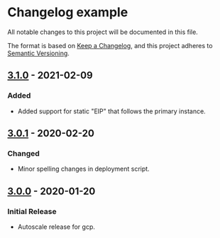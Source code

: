 # Changelog example

All notable changes to this project will be documented in this file.

The format is based on [Keep a Changelog](https://keepachangelog.com/en/1.0.0/),
and this project adheres to [Semantic Versioning](https://semver.org/spec/v2.0.0.html).

## [3.1.0] - 2021-02-09

### Added

-   Added support for static "EIP" that follows the primary instance.

## [3.0.1] - 2020-02-20

### Changed

-   Minor spelling changes in deployment script.

## [3.0.0] - 2020-01-20

### Initial Release

-   Autoscale release for gcp.

[3.1.0]: https://github.com/fortinet/fortigate-autoscale-gcp/compare/3.1.0...3.0.1
[3.0.1]: https://github.com/fortinet/fortigate-autoscale-gcp/compare/3.0.0...3.0.1
[3.0.0]: https://github.com/fortinet/fortigate-autoscale-gcp/releases/tag/3.0.0
